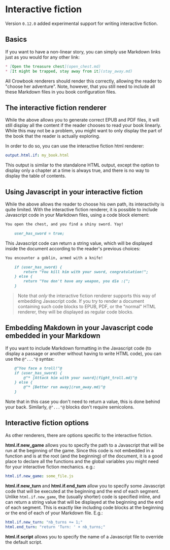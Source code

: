 Interactive fiction
=======================

Version `0.12.0` added experimental support for writing interactive fiction. 

## Basics ##

If you want to have a non-linear story, you can simply use Markdown
links just as you would for any other link:

```markdown
* [Open the treasure chest](open_chest.md)
* [It might be trapped, stay away from it](stay_away.md)
```

All Crowbook renderers should render this correctly, allowing the
reader to "choose her adventure". Note, however, that you still need
to include all these Markdown files in you book configuration files. 

## The interactive fiction renderer ##

While the above allows you to generate correct EPUB and PDF files, it
will still display all the content if the reader chooses to read your
book linearly. While this may not be a problem, you might want to only
display the part of the book that the reader is actually exploring. 

In order to do so, you can use the interactive fiction html renderer:

```yaml
output.html.if: my_book.html
```

This output is similar to the standalone HTML output, except the
option to display only a chapter at a time is always true, and there
is no way to display the table of contents. 

## Using Javascript in your interactive fiction

While the above allows the reader to choose his own path, its
interactivity is quite limited. With the interactive fiction renderer,
it is possible to include Javascript code in your Markdown files,
using a code block element: 

```markdown
You open the chest, and you find a shiny sword. Yay!

    user_has_sword = true;
```

This Javascript code can return a string value, which will be displayed
inside the document according to the reader's previous choices:

```markdown
You encounter a goblin, armed with a knife!

    if (user_has_sword) {
	    return "You kill him with your sword, congratulation!";
	} else {
	    return "You don't have any weapon, you die :(";
	}
```

> Note that *only* the interactive fiction renderer supports this way
> of embedding Javascript code. If you try to render a document
> containing such code blocks to EPUB, PDF, or the "normal" HTML
> renderer, they will be displayed as regular code blocks. 


## Embedding Makdown in your Javascript code embedded in your Markdown

If you want to include Markdown formatting in the Javascript code (to
display a passage or another without having to write HTML code), you
can use the `@"..."@` syntax:

```markdown
    @"You face a troll!"@
    if (user_has_sword) {
	    @"* [Attack him with your sword](fight_troll.md)"@
	} else {
        @"* [Better run away](run_away.md)"@
	}
```

Note that in this case you don't need to return a value, this is done
behind your back. Similarly, `@"..."@` blocks don't require
semicolons.


## Interactive fiction options 

As other renderers, there are options specific to the interactive
fiction.

**html.if.new_game** allows you to specify the path to a Javascript  that will
be run at the beginning of the game. Since this code is not embedded
in a function and is at the root (and the beginning) of the document,
it is a good place to declare all the functions and the global
variables you might need for your interactive fiction mechanics.
e.g.:

```yaml
html.if.new_game: some_file.js
```

**html.if.new_turn** and **html.if.end_turn** allow you to specify some Javascript code that
will be executed at the beginning and the end of each segment. Unlike
`html.if.new_game`, the (usually shorter) code is specified inline,
and can return a string value that will be displayed at the beginning
and the end of each segment. This is exactly like including code
blocks at the beginning or the end of each of your Markdown file. E.g.:

```yaml
html.if.new_turn: "nb_turns += 1;"
html.end_turn: "return 'Turn: ' + nb_turns;"
```

**html.if.script** allows you to specify the name of a Javascript file
to override the default script.
